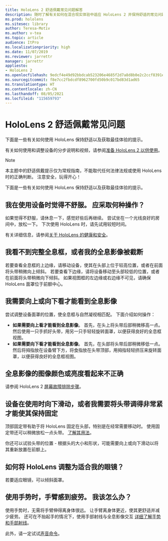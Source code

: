 ```yaml
---
title: HoloLens 2 舒适佩戴常见问题解答
description: 随时了解有关如何在混合现实体验中适应 HoloLens 2 并保持舒适的常见问题解答。
ms.prod: hololens
ms.sitesec: library
author: Teresa-Motiv
ms.author: v-tea
ms.topic: article
audience: ItPro
ms.localizationpriority: high
ms.date: 11/07/2019
ms.reviewer: jarrettr
manager: jarrettr
appliesto:
- HoloLens 2
ms.openlocfilehash: 9edcf4e49d92bbdcab523206e4685f2d7a8d8b0e2c2ccf8391ea2b32e304201f
ms.sourcegitcommit: f8e7cc2fbdcdf8962700fd50b9c017bd83d1ad65
ms.translationtype: HT
ms.contentlocale: zh-CN
ms.lasthandoff: 08/05/2021
ms.locfileid: "115659793"
---
```

# <a name="hololens-2-fit-and-comfort-frequently-asked-questions"></a>HoloLens 2 舒适佩戴常见问题

下面是一些有关如何使用 HoloLens 保持舒适以及获取最佳体验的提示。

有关如何使用和调整设备的分步说明和视频，请参阅[准备 HoloLens 2 以供使用](hololens2-setup.md)。

> [!NOTE]
> 本主题中的舒适佩戴提示仅为常规指南，不能取代任何法律法规或使用 HoloLens 时的正确判断。 注意安全，玩得开心！

下面是一些有关如何使用 HoloLens 保持舒适以及获取最佳体验的提示。

## <a name="im-experiencing-discomfort-when-i-use-my-device-what-should-i-do"></a>我在使用设备时觉得不舒服。 应采取何种操作？

如果觉得不舒服，请休息一下，感觉好些后再继续。 尝试坐在一个光线良好的房间中，放松一下。 下次使用 HoloLens 时，请先试用较短时间。

有关详细信息，请参阅[关于 HoloLens 的健康和安全](https://go.microsoft.com/fwlink/p/?LinkId=746661)。

## <a name="i-cant-see-the-whole-holographic-frame-or-my-holograms-are-cut-off"></a>我看不到完整全息框，或者我的全息影像被截断

若要查看全息框的上边缘，请移动设备，使其在头部上位于较高位置，或者在前面将头带稍微向上倾斜。 若要查看下边缘，请将设备移动至头部较低的位置，或者在前面将头带稍微向下倾斜。 如果视图框的左边缘或右边缘不可见，请确保 HoloLens 面罩位于前额中心。

## <a name="i-need-to-look-up-or-down-to-see-holograms"></a>我需要向上或向下看才能看到全息影像

尝试调整设备面罩的位置，使全息框与自然凝视相匹配。 下面介绍如何操作：

- **如果需要向上看才能看到全息影像**。 首先，在头上将头带后部稍微移高一点。 然后使用一只手抓好头带，用另一只手轻轻旋转面罩，以便获得良好的全息框视图。
- **如果需要向下看才能看到全息影像**。 首先，在头部将头带后部稍微移低一点。 然后将拇指放在设备臂下方，将食指放在头带顶部，用拇指轻轻挤压来旋转面罩，以便获得良好的全息框视图。

## <a name="hologram-image-color-or-brightness-does-not-look-right"></a>全息影像的图像颜色或亮度看起来不正确

请参阅 HoloLens 2 [屏幕故障排除步骤](hololens2-display.md)。

## <a name="the-device-slides-down-when-im-using-it-or-i-need-to-make-the-headband-too-tight-to-keep-it-secure"></a>设备在使用时向下滑动，或者我需要将头带调得非常紧才能使其保持固定

顶部固定带有助于将 HoloLens 固定在头部，特别是在经常需要移动时。 使用固定带还可以稍微放松一点头带。 [了解其用法](hololens2-setup.md#adjust-fit)。

你还可以试验头带的位置 - 根据头的大小和形状，可能需要向上或向下滑动以将其重新放置在前额上。

## <a name="how-can-i-adjust-hololens-to-fit-with-my-glasses"></a>如何将 HoloLens 调整为适合我的眼镜？

若要适应眼镜，可以倾斜面罩。

## <a name="my-arm-gets-tired-when-i-use-gestures-what-can-i-do"></a>使用手势时，手臂感到疲劳。 我该怎么办？

使用手势时，无需将手臂伸得离身体很远。 让手臂离身体更近，使其更舒适并减少疲劳。 还可在不抬起手的情况下，使用手部射线与全息影像交互 [详细了解手势和手部射线](hololens2-basic-usage.md#the-hand-tracking-frame)。

此外，请一定试试[声音命令](hololens-cortana.md)。
